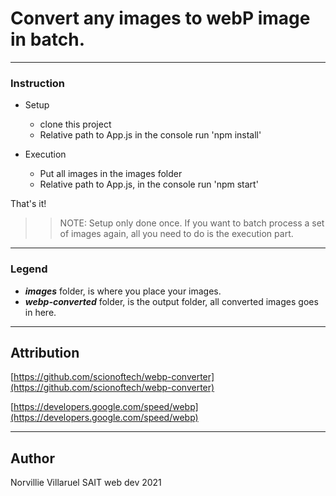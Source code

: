 # Convert any images to webP image in batch.
---

### Instruction

- Setup
  - clone this project
  - Relative path to App.js in the console run 'npm install'

- Execution
  - Put all images in the images folder
  - Relative path to App.js, in the console run 'npm start'

That's it!

>>NOTE: Setup only done once. If you want to batch process a set of images again, all you need to do is the execution part.
---
### Legend
- **_images_** folder, is where you place your images.
- **_webp-converted_** folder, is the output folder, all converted images goes in here. 

--- 
## Attribution

[https://github.com/scionoftech/webp-converter](https://github.com/scionoftech/webp-converter)

[https://developers.google.com/speed/webp](https://developers.google.com/speed/webp)

---
## Author
Norvillie Villaruel
SAIT web dev 2021



